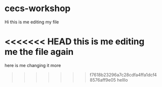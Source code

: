 # cecs-workshop

Hi this is me editing my file

<<<<<<< HEAD
this is me editing me the file again 
=======
here is me changing it more
>>>>>>> f7618b23296a7c28cdfa4ffa1dcf48576aff9e05
 helllo